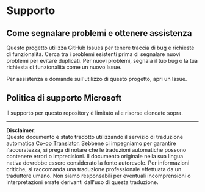 <!--
CO_OP_TRANSLATOR_METADATA:
{
  "original_hash": "872be8bc1b93ef1dd9ac3d6e8f99f6ab",
  "translation_date": "2025-08-29T20:09:50+00:00",
  "source_file": "SUPPORT.md",
  "language_code": "it"
}
-->
# Supporto
## Come segnalare problemi e ottenere assistenza  

Questo progetto utilizza GitHub Issues per tenere traccia di bug e richieste di funzionalità. Cerca tra i problemi esistenti prima di segnalare nuovi problemi per evitare duplicati. Per nuovi problemi, segnala il tuo bug o la tua richiesta di funzionalità come un nuovo Issue.

Per assistenza e domande sull'utilizzo di questo progetto, apri un Issue.

## Politica di supporto Microsoft  

Il supporto per questo repository è limitato alle risorse elencate sopra.

---

**Disclaimer**:  
Questo documento è stato tradotto utilizzando il servizio di traduzione automatica [Co-op Translator](https://github.com/Azure/co-op-translator). Sebbene ci impegniamo per garantire l'accuratezza, si prega di notare che le traduzioni automatiche possono contenere errori o imprecisioni. Il documento originale nella sua lingua nativa dovrebbe essere considerato la fonte autorevole. Per informazioni critiche, si raccomanda una traduzione professionale effettuata da un traduttore umano. Non siamo responsabili per eventuali incomprensioni o interpretazioni errate derivanti dall'uso di questa traduzione.